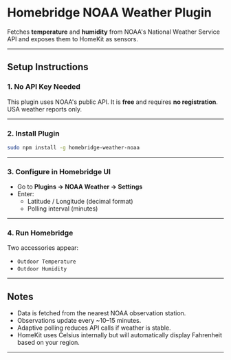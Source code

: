 # Homebridge NOAA Weather Plugin

Fetches **temperature** and **humidity** from NOAA's National Weather Service API and exposes them to HomeKit as sensors.

---

## Setup Instructions

### 1. No API Key Needed

This plugin uses NOAA's public API. It is **free** and requires **no registration**. USA weather reports only.

---

### 2. Install Plugin

```bash
sudo npm install -g homebridge-weather-noaa
```

---

### 3. Configure in Homebridge UI

- Go to **Plugins → NOAA Weather → Settings**
- Enter:
  - Latitude / Longitude (decimal format)
  - Polling interval (minutes)

---

### 4. Run Homebridge

Two accessories appear:
- `Outdoor Temperature`
- `Outdoor Humidity`

---

## Notes

- Data is fetched from the nearest NOAA observation station.
- Observations update every ~10–15 minutes.
- Adaptive polling reduces API calls if weather is stable.
- HomeKit uses Celsius internally but will automatically display Fahrenheit based on your region.

---
